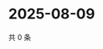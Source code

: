 # 2025-08-09

共 0 条

<!-- BEGIN ZHIHUQUESTIONS -->
<!-- 最后更新时间 Sat Aug 09 2025 10:45:05 GMT+0800 (China Standard Time) -->

<!-- END ZHIHUQUESTIONS -->
